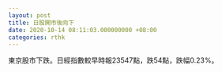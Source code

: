 ```yaml
---
layout: post
title: 日股開市後向下
date: 2020-10-14 08:11:03.000000000 +08:00
categories: rthk
---
```


東京股市下跌。日經指數較早時報23547點，跌54點，跌幅0.23%。
